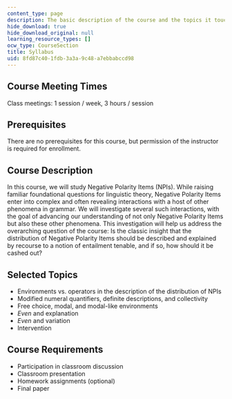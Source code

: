 ```yaml
---
content_type: page
description: The basic description of the course and the topics it touched on.
hide_download: true
hide_download_original: null
learning_resource_types: []
ocw_type: CourseSection
title: Syllabus
uid: 8fd87c40-1fdb-3a3a-9c48-a7ebbabccd98
---
```


Course Meeting Times
--------------------

Class meetings: 1 session / week, 3 hours / session

Prerequisites
-------------

There are no prerequisites for this course, but permission of the instructor is required for enrollment.

Course Description
------------------

In this course, we will study Negative Polarity Items (NPIs). While raising familiar foundational questions for linguistic theory, Negative Polarity Items enter into complex and often revealing interactions with a host of other phenomena in grammar. We will investigate several such interactions, with the goal of advancing our understanding of not only Negative Polarity Items but also these other phenomena. This investigation will help us address the overarching question of the course: Is the classic insight that the distribution of Negative Polarity Items should be described and explained by recourse to a notion of entailment tenable, and if so, how should it be cashed out?

Selected Topics
---------------

*   Environments vs. operators in the description of the distribution of NPIs
*   Modified numeral quantifiers, definite descriptions, and collectivity
*   Free choice, modal, and modal-like environments
*   _Even_ and explanation
*   _Even_ and variation
*   Intervention

Course Requirements
-------------------

*   Participation in classroom discussion
*   Classroom presentation
*   Homework assignments (optional)
*   Final paper